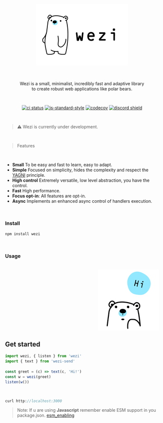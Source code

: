 <br>

<br>

<div align="center">
    <img src="https://github.com/11ume/wezi-assets/blob/main/logo.png?raw=true" width="300" height="auto"/>
</div>

<br>

<br>

<p align="center"> 
    Wezi is a small, minimalist, incredibly fast and adaptive library
    <br>
    to create robust web applications like polar bears. 
<p>

<br>

<div align="center">

[![ci status](https://img.shields.io/github/workflow/status/11ume/wezi/ci?style=flat&colorA=000000&colorB=000000)](https://github.com/11ume/wezi/actions?query=workflow%3Aci)
[![js-standard-style](https://img.shields.io/badge/code%20style%20-standard-standard?style=flat&colorA=000000&colorB=000000)](http://standardjs.com)
[![codecov](https://img.shields.io/badge/☂%20-coverage-☂?style=flat&colorA=000000&colorB=000000)](https://codecov.io/gh/11ume/wezi/branch/main)
[![discord shield](https://img.shields.io/discord/740090768164651008?style=flat&colorA=000000&colorB=000000&label=discord&logo=discord&logoColor=92E8FF)](https://discord.com)

</div>

<br>

> ⚠️ Wezi is currently under development.

<br>

> Features

<br>

* **Small** To be easy and fast to learn, easy to adapt.
* **Simple** Focused on simplicity, hides the complexity and respect the [YAGNI](https://en.wikipedia.org/wiki/You_aren%27t_gonna_need_it) principle.
* **High control** Extremely versatile, low level abstraction, you have the control.
* **Fast** High performance.
* **Focus opt-in**: All features are opt-in.  
* **Async** Implements an enhanced async control of handlers execution.

<br>

### Install

```bash
npm install wezi
```

<br>

### Usage

<br>

<div align="right">
    <img src="https://github.com/11ume/wezi-assets/blob/main/hi2.png?raw=true" width="200" height="auto"/>
</div>

## Get started

```ts
import wezi, { listen } from 'wezi'
import { text } from 'wezi-send'

const greet = (c) => text(c, 'Hi!')
const w = wezi(greet)
listen(w())
```

<br>


```ts
curl http://localhost:3000
```

> Note: If u are using **Javascript** remember enable ESM support in you package.json. [esm_enabling](https://nodejs.org/api/esm.html#esm_enabling)
